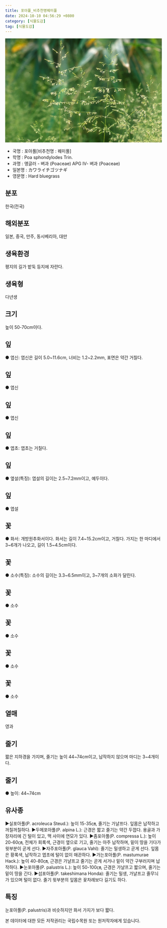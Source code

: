 ```yaml
---
title: 포아풀_비추천명꿰미풀
date: 2024-10-10 04:56:29 +0800
category: [식물도감]
tag: [식물도감]
---
```




![포아풀[비추천명 : 꿰미풀]](/assets/img/fileUpload/plants/basic/Gramineae/Poa/14688/14688_1_th2.jpg)
- 국명 : 포아풀[비추천명 : 꿰미풀]
- 학명 : Poa sphondylodes Trin.
- 과명 : 앵글러 - 벼과 (Poaceae) APG Ⅳ- 벼과 (Poaceae)
- 일본명 : カワライチゴツナギ
- 영문명 : Hard bluegrass


## 분포
한국(전국)
## 해외분포
일본, 중국, 만주, 동시베리아, 대만
## 생육환경
평지의 길가 밭둑 등지에 자란다.
## 생육형
다년생
## 크기
높이 50-70cm이다.
## 잎
● 엽신: 엽신은 길이 5.0~11.6cm, 너비는 1.2~2.2mm, 표면은 약간 거칠다.
## 잎
● 엽신
## 잎
● 엽신
## 잎
● 엽초: 엽초는 거칠다.
## 잎
● 옆설(특징): 엽설의 길이는 2.5~7.2mm이고, 예두이다.
## 잎
● 엽설
## 꽃
● 화서: 개방원추화서이다. 화서는 길이 7.4~15.2cm이고, 거칠다. 가지는 한 마디에서 3~6개가 나오고, 길이 1.5~4.5cm이다.
## 꽃
● 소수(특징): 소수의 길이는 3.3~6.5mm이고, 3~7개의 소화가 달린다.
## 꽃
● 소수
## 꽃
● 소수
## 꽃
● 소수
## 꽃
● 소수
## 열매
영과
## 줄기
짧은 지하경을 가지며, 줄기는 높이 44~74cm이고, 납작하지 않으며 마디는 3~4개이다. 
## 줄기
● 높이: 44~74cm
## 유사종
▶실포아풀(P. acroleuca Steud.): 높이 15-35㎝, 줄기는 가냘프다. 잎몸은 납작하고 꺼칠꺼칠하다.
▶두메포아풀(P. alpina L.): 근경은 짧고 줄기는 약간 두껍다. 용골과 가장자리에 긴 털이 있고, 맥 사이에 연모가 있다.
▶좀포아풀(P. compressa L.): 높이 20-60㎝, 전체가 회록색, 근경이 옆으로 기고, 줄기는 아주 납작하며, 밑이 땅을 기다가 윗부분이 곧게 선다. 
▶자주포아풀(P. glauca Vahl): 줄기는 밀생하고 곧게 선다. 잎몸은 황록색, 납작하고 엽초에 털이 없이 매끈하다. 
▶가는포아풀(P. mastumurae Hack.): 높이 40-80㎝, 근경은 가냘프고 줄기는 곧게 서거나 밑이 약간 구부러지며 납작하다. 
▶눈포아풀(P. palustris L.): 높이 50-100㎝, 근경은 가냘프고 짧으며, 줄기는 밑이 땅을 긴다. 
▶섬포아풀(P. takeshimana Honda): 줄기는 밀생, 가냘프고 줄무늬가 있으며 털이 없다. 줄기 윗부분의 잎몸은 꽃차례보다 길기도 하다.
## 특징
눈포아풀(P. palustris)과 비슷하지만 화서 가지가 보다 짧다.






본 데이터에 대한 모든 저작권리는 국립수목원 또는 원저작자에게 있습니다.
